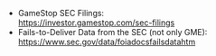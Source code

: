 * GameStop SEC Filings:  
    https://investor.gamestop.com/sec-filings
* Fails-to-Deliver Data from the SEC (not only GME):  
    https://www.sec.gov/data/foiadocsfailsdatahtm
